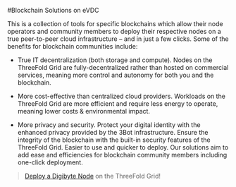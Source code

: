 #Blockchain Solutions on eVDC

This is a collection of tools for specific blockchains which allow their node operators and community members to deploy their respective nodes on a true peer-to-peer cloud infrastructure – and in just a few clicks. Some of the benefits for blockchain communities include:

- True IT decentralization (both storage and compute). Nodes on the ThreeFold Grid are fully-decentralized rather than hosted on commercial services, meaning more control and autonomy for both you and the blockchain.

- More cost-effective than centralized cloud providers. Workloads on the ThreeFold Grid are more efficient and require less energy to operate, meaning lower costs & environmental impact.

- More privacy and security. Protect your digital identity with the enhanced privacy provided by the 3Bot infrastructure. Ensure the integrity of the blockchain with the built-in security features of the ThreeFold Grid.
Easier to use and quicker to deploy. Our solutions aim to add ease and efficiencies for blockchain community members including one-click deployment.

> [Deploy a Digibyte Node](evdc_digibyte.md) on the ThreeFold Grid!